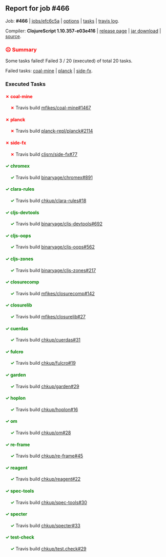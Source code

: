 ## Report for job #466

Job: **#466** | [jobs/efc6c5a](https://github.com/cljs-oss/canary/commit/efc6c5a643f74fa80b72b6e1b0e051f9fbe4b464) | [options](options.edn) | [tasks](tasks.edn) | [travis log](https://travis-ci.org/cljs-oss/canary/builds/400546520).

Compiler: **ClojureScript 1.10.357-e03e416** | [release page](https://github.com/cljs-oss/canary/releases/tag/r1.10.357-e03e416) | [jar download](https://github.com/cljs-oss/canary/releases/download/r1.10.357-e03e416/clojurescript-1.10.357-e03e416.jar) | [source](https://github.com/frenchy64/clojurescript/commit/e03e416b972848200c18f23dcad2f918a3832932).

### <b style='color:red'>☹ Summary</b>

Some tasks failed! Failed 3 / 20 (executed) of total 20 tasks.

Failed tasks: [coal-mine](#-coal-mine) | [planck](#-planck) | [side-fx](#-side-fx).

### Executed Tasks

#### <b style='color:red'>&#x2717; coal-mine</b>
&nbsp;&nbsp;&nbsp;&nbsp;<b style='color:red'>&#x2717;</b> Travis build [mfikes/coal-mine#1467](https://travis-ci.org/mfikes/coal-mine/builds/400548208)<br>

#### <b style='color:red'>&#x2717; planck</b>
&nbsp;&nbsp;&nbsp;&nbsp;<b style='color:red'>&#x2717;</b> Travis build [planck-repl/planck#2114](https://travis-ci.org/planck-repl/planck/builds/400548342)<br>

#### <b style='color:red'>&#x2717; side-fx</b>
&nbsp;&nbsp;&nbsp;&nbsp;<b style='color:red'>&#x2717;</b> Travis build [cljsrn/side-fx#77](https://travis-ci.org/cljsrn/side-fx/builds/400548312)<br>

#### <b style='color:green'>&#x2713; chromex</b>
&nbsp;&nbsp;&nbsp;&nbsp;<b style='color:green'>&#x2713;</b> Travis build [binaryage/chromex#891](https://travis-ci.org/binaryage/chromex/builds/400548184)<br>

#### <b style='color:green'>&#x2713; clara-rules</b>
&nbsp;&nbsp;&nbsp;&nbsp;<b style='color:green'>&#x2713;</b> Travis build [chkup/clara-rules#18](https://travis-ci.org/chkup/clara-rules/builds/400548190)<br>

#### <b style='color:green'>&#x2713; cljs-devtools</b>
&nbsp;&nbsp;&nbsp;&nbsp;<b style='color:green'>&#x2713;</b> Travis build [binaryage/cljs-devtools#692](https://travis-ci.org/binaryage/cljs-devtools/builds/400548188)<br>

#### <b style='color:green'>&#x2713; cljs-oops</b>
&nbsp;&nbsp;&nbsp;&nbsp;<b style='color:green'>&#x2713;</b> Travis build [binaryage/cljs-oops#562](https://travis-ci.org/binaryage/cljs-oops/builds/400548201)<br>

#### <b style='color:green'>&#x2713; cljs-zones</b>
&nbsp;&nbsp;&nbsp;&nbsp;<b style='color:green'>&#x2713;</b> Travis build [binaryage/cljs-zones#217](https://travis-ci.org/binaryage/cljs-zones/builds/400548214)<br>

#### <b style='color:green'>&#x2713; closurecomp</b>
&nbsp;&nbsp;&nbsp;&nbsp;<b style='color:green'>&#x2713;</b> Travis build [mfikes/closurecomp#142](https://travis-ci.org/mfikes/closurecomp/builds/400548220)<br>

#### <b style='color:green'>&#x2713; closurelib</b>
&nbsp;&nbsp;&nbsp;&nbsp;<b style='color:green'>&#x2713;</b> Travis build [mfikes/closurelib#27](https://travis-ci.org/mfikes/closurelib/builds/400548221)<br>

#### <b style='color:green'>&#x2713; cuerdas</b>
&nbsp;&nbsp;&nbsp;&nbsp;<b style='color:green'>&#x2713;</b> Travis build [chkup/cuerdas#31](https://travis-ci.org/chkup/cuerdas/builds/400548218)<br>

#### <b style='color:green'>&#x2713; fulcro</b>
&nbsp;&nbsp;&nbsp;&nbsp;<b style='color:green'>&#x2713;</b> Travis build [chkup/fulcro#19](https://travis-ci.org/chkup/fulcro/builds/400548237)<br>

#### <b style='color:green'>&#x2713; garden</b>
&nbsp;&nbsp;&nbsp;&nbsp;<b style='color:green'>&#x2713;</b> Travis build [chkup/garden#29](https://travis-ci.org/chkup/garden/builds/400548226)<br>

#### <b style='color:green'>&#x2713; hoplon</b>
&nbsp;&nbsp;&nbsp;&nbsp;<b style='color:green'>&#x2713;</b> Travis build [chkup/hoplon#16](https://travis-ci.org/chkup/hoplon/builds/400548239)<br>

#### <b style='color:green'>&#x2713; om</b>
&nbsp;&nbsp;&nbsp;&nbsp;<b style='color:green'>&#x2713;</b> Travis build [chkup/om#28](https://travis-ci.org/chkup/om/builds/400548241)<br>

#### <b style='color:green'>&#x2713; re-frame</b>
&nbsp;&nbsp;&nbsp;&nbsp;<b style='color:green'>&#x2713;</b> Travis build [chkup/re-frame#45](https://travis-ci.org/chkup/re-frame/builds/400548250)<br>

#### <b style='color:green'>&#x2713; reagent</b>
&nbsp;&nbsp;&nbsp;&nbsp;<b style='color:green'>&#x2713;</b> Travis build [chkup/reagent#22](https://travis-ci.org/chkup/reagent/builds/400548256)<br>

#### <b style='color:green'>&#x2713; spec-tools</b>
&nbsp;&nbsp;&nbsp;&nbsp;<b style='color:green'>&#x2713;</b> Travis build [chkup/spec-tools#30](https://travis-ci.org/chkup/spec-tools/builds/400548286)<br>

#### <b style='color:green'>&#x2713; specter</b>
&nbsp;&nbsp;&nbsp;&nbsp;<b style='color:green'>&#x2713;</b> Travis build [chkup/specter#33](https://travis-ci.org/chkup/specter/builds/400548297)<br>

#### <b style='color:green'>&#x2713; test-check</b>
&nbsp;&nbsp;&nbsp;&nbsp;<b style='color:green'>&#x2713;</b> Travis build [chkup/test.check#29](https://travis-ci.org/chkup/test.check/builds/400548344)<br>